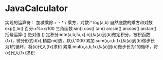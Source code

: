 # JavaCalculator
实现的运算符：
加减乘除:+ - * /
乘方，对数:^ log(a,b)
自然底数的乘方和对数exp(),ln()
百分:x%=x/100
三角函数:sin() cos() tan() arcsin() arccos() arctan()
括号运算:()
绝对值:()
定积分:inte(a,b,fx,x[,n])从(a)到(b)做定积分，被积函数(fx)，微分形式d(x),精度n可选，默认1000
累加:sum(x,a,b,fx)从(a)到(b)做步长为1的循环，将(x)代入(fx)求和
累乘:mul(x,a,b,fx)从(a)到(b)做步长为1的循环，将(x)代入(fx)求积
